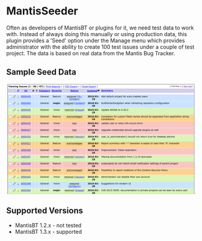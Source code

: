 # MantisSeeder

Often as developers of MantisBT or plugins for it, we need test data to work
with.  Instead of always doing this manually or using production data, this
plugin provides a 'Seed' option under the Manage menu which provides
administrator with the ability to create 100 test issues under a couple of 
test project.  The data is based on real data from the Mantis Bug Tracker.

## Sample Seed Data

![Sample Seed Data](wiki/sample_seed_data.png "Sample Seed Data")

## Supported Versions

- MantisBT 1.2.x - not tested
- MantisBT 1.3.x - supported
